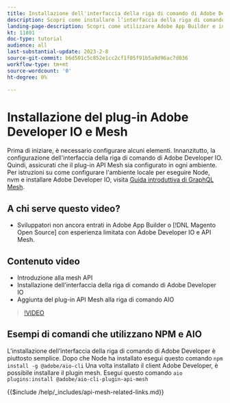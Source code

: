 ```yaml
---
title: Installazione dell'interfaccia della riga di comando di Adobe Developer IO e del plug-in API Mesh
description: Scopri come installare l’interfaccia della riga di comando di Adobe Developer IO e il plugin API Mesh
landing-page-description: Scopri come utilizzare Adobe App Builder e installare Adobe Developer IO con il plugin API Mesh.
kt: 11801
doc-type: tutorial
audience: all
last-substantial-update: 2023-2-8
source-git-commit: b6d501c5c852e1cc2cf1f05f91b5a9d96ac7d036
workflow-type: tm+mt
source-wordcount: '0'
ht-degree: 0%

---
```



# Installazione del plug-in Adobe Developer IO e Mesh

Prima di iniziare, è necessario configurare alcuni elementi. Innanzitutto, la configurazione dell&#39;interfaccia della riga di comando di Adobe Developer IO. Quindi, assicurati che il plug-in API Mesh sia configurato in ogni ambiente.
Per istruzioni su come configurare l&#39;ambiente locale per eseguire Node, nvm e installare Adobe Developer IO, visita [Guida introduttiva di GraphQL Mesh](https://developer.adobe.com/graphql-mesh-gateway/gateway/getting-started/).

## A chi serve questo video?

* Sviluppatori non ancora entrati in Adobe App Builder o [!DNL Magento Open Source] con esperienza limitata con Adobe Developer IO e API Mesh.

## Contenuto video

* Introduzione alla mesh API
* Installazione dell&#39;interfaccia della riga di comando di Adobe Developer IO
* Aggiunta del plug-in API Mesh alla riga di comando AIO

>[!VIDEO](https://video.tv.adobe.com/v/3414122/)

## Esempi di comandi che utilizzano NPM e AIO

L’installazione dell’interfaccia della riga di comando di Adobe Developer è piuttosto semplice. Dopo che Node ha installato esegui questo comando `npm install -g @adobe/aio-cli`
Una volta installato il client Adobe Developer, è possibile installare il plugin mesh. Esegui questo comando `aio plugins:install @adobe/aio-cli-plugin-api-mesh`

{{$include /help/_includes/api-mesh-related-links.md}}
